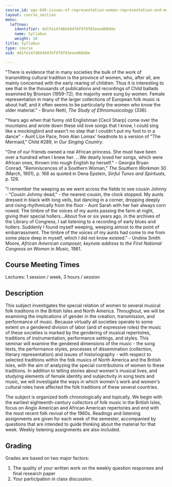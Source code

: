 ```yaml
---
course_id: wgs-645-issues-of-representation-women-representation-and-music-in-selected-folk-traditions-of-the-british-isles-and-north-america-fall-2005
layout: course_section
menu:
  leftnav:
    identifier: 4d1fe147d6b4947bf979f83eead60d4e
    name: Syllabus
    weight: 10
title: Syllabus
type: course
uid: 4d1fe147d6b4947bf979f83eead60d4e

---
```


"There is evidence that in many societies the bulk of the work of transmitting cultural tradition is the province of women, who, after all, are mainly concerned with the early rearing of children. Thus it is interesting to see that in the thousands of publications and recordings of Child ballads examined by Bronson (1959-72), the majority were sung by women. Female representation in many of the larger collections of European folk music is about half, and it often seems to be particularly the women who know the older material." - Bruno Nettl, _The Study of Ethnomusicology_ (336).

"Years ago when that funny old Englishman \[Cecil Sharp\] come over the mountains and wrote down these old love songs that I know, I could sing like a mockingbird and wasn't no step that I couldn't put my foot to in a dance" - Aunt Lize Pace, from Alan Lomax' headnote to a version of "The Mermaid," Child #289, in _Our Singing Country_.

"One of our friends owned a real African princess. She must have been over a hundred when I knew her. ...We dearly loved her songs, which were African ones, thrown into rough English by herself." - Georgia Bryan Conrad, "Reminiscences of a Southern Woman," _The Southern Workman_ 30 (March, 1901), p. 168 as quoted in Dena Epstein, _Sinful Tunes and Spirituals_, p. 129.

"I remember the weeping as we went across the fields to see cousin Johnny - "Cousin Johnny dead," - the nearest cousin, the clock stopped. My aunts dressed in black with long veils, but dancing in a corner, dropping deeply and rising rhythmically from the floor - Aunt Sarah with her hair always corn rowed. The timbre of the voices of my aunts passing the farm at night, giving their special hollers…About five or six years ago, in the archives of the Library of Congress, I sat listening to a recording of early blues and hollers. Suddenly I found myself weeping, weeping almost to the point of embarrassment. The timbre of the voices of my aunts had come to me from some place deep in myself, which I did not know existed." - Undine Smith Moore, _African American composer, keynote address to the First National Congress on Women in Music_, 1981.

Course Meeting Times
--------------------

Lectures: 1 session / week, 3 hours / session

Description
-----------

This subject investigates the special relation of women to several musical folk traditions in the British Isles and North America. Throughout, we will be examining the implications of gender in the creation, transmission, and performance of music. Because virtually all societies operate to some extent on a gendered division of labor (and of expressive roles) the music of these societies is marked by the gendering of musical repertoires, traditions of instrumentation, performance settings, and styles. This seminar will examine the gendered dimensions of the music - the song texts, the performance styles, processes of dissemination (collection, literary representation) and issues of historiography - with respect to selected traditions within the folk musics of North America and the British Isles, with the aim of analyzing the special contributions of women to these traditions. In addition to telling stories about women's musical lives, and studying elements of female identity and subjectivity in song texts and music, we will investigate the ways in which women's work and women's cultural roles have affected the folk traditions of these several countries.

The subject is organized both chronologically and topically. We begin with the earliest eighteenth-century collectors of folk music in the British Isles, focus on Anglo American and African American repertories and end with the most recent folk revival of the 1960s. Readings and listening assignments are given for each week of the semester, accompanied by questions that are intended to guide thinking about the material for that week. Weekly listening assignments are also included.

Grading
-------

Grades are based on two major factors:

1.  The quality of your written work on the weekly question responses and final research paper
2.  Your participation in class discussion.